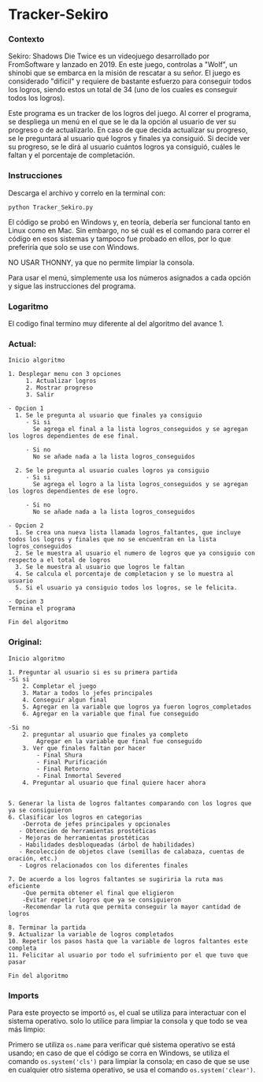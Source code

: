 # Tracker-Sekiro
### Contexto
Sekiro: Shadows Die Twice es un videojuego desarrollado por FromSoftware y lanzado en 2019. En este juego, controlas a "Wolf", un shinobi que se embarca en la misión de rescatar a su señor. El juego es considerado "difícil" y requiere de bastante esfuerzo para conseguir todos los logros, siendo estos un total de 34 (uno de los cuales es conseguir todos los logros).

Este programa es un tracker de los logros del juego. Al correr el programa, se despliega un menú en el que se le da la opción al usuario de ver su progreso o de actualizarlo. En caso de que decida actualizar su progreso, se le preguntará al usuario qué logros y finales ya consiguió. Si decide ver su progreso, se le dirá al usuario cuántos logros ya consiguió, cuáles le faltan y el porcentaje de completación.

### Instrucciones
Descarga el archivo y correlo en la terminal con:

`python Tracker_Sekiro.py`

El código se probó en Windows y, en teoría, debería ser funcional tanto en Linux como en Mac. Sin embargo, no sé cuál es el comando para correr el código en esos sistemas y tampoco fue probado en ellos, por lo que preferiría que solo se use con Windows.

NO USAR THONNY, ya que no permite limpiar la consola.

Para usar el menú, simplemente usa los números asignados a cada opción y sigue las instrucciones del programa.

### Logaritmo
El codigo final termino muy diferente al del algoritmo del avance 1.

### Actual:

```
Inicio algoritmo

1. Desplegar menu con 3 opciones
     1. Actualizar logros
     2. Mostrar progreso
     3. Salir
  
- Opcion 1
  1. Se le pregunta al usuario que finales ya consiguio
     - Si si
       Se agrega el final a la lista logros_conseguidos y se agregan los logros dependientes de ese final.
       
     - Si no
       No se añade nada a la lista logros_conseguidos
       
  2. Se le pregunta al usuario cuales logros ya consiguio
     - Si si
       Se agrega el logro a la lista logros_conseguidos y se agregan los logros dependientes de ese logro.
       
     - Si no
       No se añade nada a la lista logros_conseguidos
       
- Opcion 2
  1. Se crea una nueva lista llamada logros_faltantes, que incluye todos los logros y finales que no se encuentran en la lista logros_conseguidos
  2. Se le muestra al usuario el numero de logros que ya consiguio con respecto a el total de logros
  3. Se le muestra al usuario que logros le faltan
  4. Se calcula el porcentaje de completacion y se lo muestra al usuario
  5. Si el usuario ya consiguio todos los logros, se le felicita.
     
- Opcion 3
Termina el programa

Fin del algoritmo
```

### Original: 

```
Inicio algoritmo

1. Preguntar al usuario si es su primera partida
-Si si
    2. Completar el juego
    3. Matar a todos lo jefes principales
    4. Conseguir algun final
    5. Agregar en la variable que logros ya fueron logros_completados
    6. Agregar en la variable que final fue conseguido

-Si no
    2. preguntar al usuario que finales ya completo
        Agregar en la variable que final fue conseguido
    3. Ver que finales faltan por hacer
        - Final Shura
        - Final Purificación
        - Final Retorno
        - Final Inmortal Severed
    4. Preguntar al usuario que final quiere hacer ahora


5. Generar la lista de logros faltantes comparando con los logros que ya se consiguieron
6. Clasificar los logros en categorias
    -Derrota de jefes principales y opcionales
   - Obtención de herramientas prostéticas
   - Mejoras de herramientas prostéticas
   - Habilidades desbloqueadas (árbol de habilidades)
   - Recolección de objetos clave (semillas de calabaza, cuentas de oración, etc.)
   - Logros relacionados con los diferentes finales

7. De acuerdo a los logros faltantes se sugiriria la ruta mas eficiente
    -Que permita obtener el final que eligieron
    -Evitar repetir logros que ya se consiguieron
    -Recomendar la ruta que permita conseguir la mayor cantidad de logros

8. Terminar la partida
9. Actualizar la variable de logros completados
10. Repetir los pasos hasta que la variable de logros faltantes este completa
11. Felicitar al usuario por todo el sufrimiento por el que tuvo que pasar

Fin del algoritmo
```

### Imports
Para este proyecto se importó `os`, el cual se utiliza para interactuar con el sistema operativo. 
solo lo utilice para limpiar la consola y que todo se vea más limpio: 

Primero se utiliza `os.name` para verificar qué sistema operativo se está usando; en caso de que el código se corra en Windows, se utiliza el comando `os.system('cls')` para limpiar la consola; en caso de que se use en cualquier otro sistema operativo, se usa el comando `os.system('clear')`.
